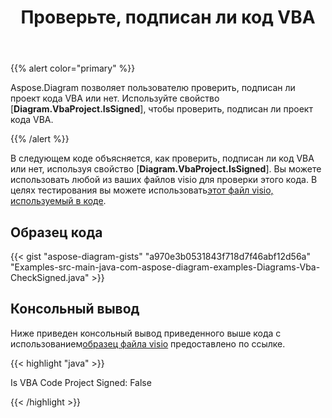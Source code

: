 ﻿---
title: Проверьте, подписан ли код VBA
type: docs
weight: 100
url: /ru/java/check-if-vba-code-is-signed/
description: Проверьте, подписан ли код vba библиотекой Aspose.Diagram.
---
{{% alert color="primary" %}}

Aspose.Diagram позволяет пользователю проверить, подписан ли проект кода VBA или нет. Используйте свойство [**Diagram.VbaProject.IsSigned**], чтобы проверить, подписан ли проект кода VBA.

{{% /alert %}}

 В следующем коде объясняется, как проверить, подписан ли код VBA или нет, используя свойство [**Diagram.VbaProject.IsSigned**]. Вы можете использовать любой из ваших файлов visio для проверки этого кода. В целях тестирования вы можете использовать[этот файл visio, используемый в коде](1.vsdm).

## Образец кода

{{< gist "aspose-diagram-gists" "a970e3b0531843f718d7f46abf12d56a" "Examples-src-main-java-com-aspose-diagram-examples-Diagrams-Vba-CheckSigned.java" >}}

## Консольный вывод

 Ниже приведен консольный вывод приведенного выше кода с использованием[образец файла visio](1out.vsdm) предоставлено по ссылке.

{{< highlight "java" >}}

Is VBA Code Project Signed: False

{{< /highlight >}}
